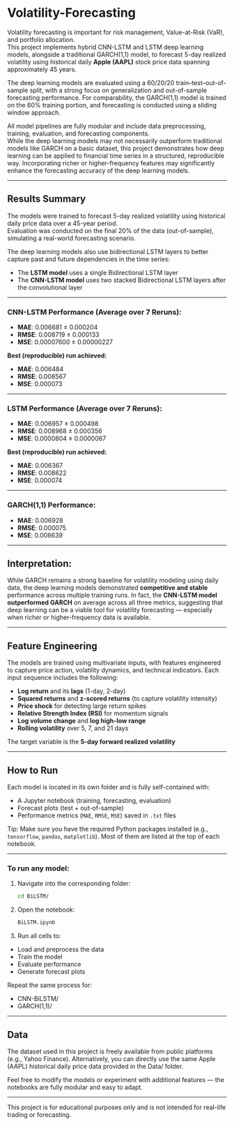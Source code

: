 # Volatility-Forecasting

Volatility forecasting is important for risk management, Value-at-Risk (VaR), and portfolio allocation.  
This project implements hybrid CNN-LSTM and LSTM deep learning models, alongside a traditional GARCH(1,1) model, to forecast 5-day realized volatility using historical daily **Apple (AAPL)** stock price data spanning approximately 45 years.

The deep learning models are evaluated using a 60/20/20 train–test–out-of-sample split, with a strong focus on generalization and out-of-sample forecasting performance. For comparability, the GARCH(1,1) model is trained on the 60% training portion, and forecasting is conducted using a sliding window approach.

All model pipelines are fully modular and include data preprocessing, training, evaluation, and forecasting components.  
While the deep learning models may not necessarily outperform traditional models like GARCH on a basic dataset, this project demonstrates how deep learning can be applied to financial time series in a structured, reproducible way. Incorporating richer or higher-frequency features may significantly enhance the forecasting accuracy of the deep learning models.

---

## Results Summary

The models were trained to forecast 5-day realized volatility using historical daily price data over a 45-year period.  
Evaluation was conducted on the final 20% of the data (out-of-sample), simulating a real-world forecasting scenario.

The deep learning models also use bidirectional LSTM layers to better capture past and future dependencies in the time series:
- The **LSTM model** uses a single Bidirectional LSTM layer  
- The **CNN-LSTM model** uses two stacked Bidirectional LSTM layers after the convolutional layer

---

### CNN-LSTM Performance (Average over 7 Reruns):
- **MAE**: 0.006681 ± 0.000204 
- **RMSE**: 0.008719 ± 0.000133 
- **MSE**: 0.00007600 ± 0.00000227

**Best (reproducible) run achieved:**
- **MAE**: 0.006484
- **RMSE**: 0.008567 
- **MSE**: 0.000073

---

### LSTM Performance (Average over 7 Reruns):
- **MAE**: 0.006957 ± 0.000498  
- **RMSE**: 0.008968 ± 0.000356  
- **MSE**: 0.0000804 ± 0.0000067 

**Best (reproducible) run achieved:**
- **MAE**: 0.006367   
- **RMSE**: 0.008622 
- **MSE**: 0.000074

---
  
### GARCH(1,1) Performance:
- **MAE**: 0.006928   
- **RMSE**: 0.000075   
- **MSE**: 0.008639  

---

## Interpretation:

While GARCH remains a strong baseline for volatility modeling using daily data, the deep learning models demonstrated **competitive and stable** performance across multiple training runs.
In fact, the **CNN-LSTM model outperformed GARCH** on average across all three metrics, suggesting that deep learning can be a viable tool for volatility forecasting — especially when richer or higher-frequency data is available.

---

## Feature Engineering

The models are trained using multivariate inputs, with features engineered to capture price action, volatility dynamics, and technical indicators. Each input sequence includes the following:
- **Log return** and its **lags** (1-day, 2-day)
- **Squared returns** and **z-scored returns** (to capture volatility intensity)
- **Price shock** for detecting large return spikes
- **Relative Strength Index (RSI)** for momentum signals
- **Log volume change** and **log high-low range**
- **Rolling volatility** over 5, 7, and 21 days

The target variable is the **5-day forward realized volatility**

---

## How to Run

Each model is located in its own folder and is fully self-contained with:
- A Jupyter notebook (training, forecasting, evaluation)
- Forecast plots (test + out-of-sample)
- Performance metrics (`MAE`, `RMSE`, `MSE`) saved in `.txt` files

Tip: Make sure you have the required Python packages installed (e.g., `tensorflow`, `pandas`, `matplotlib`). Most of them are listed at the top of each notebook.

---

### To run any model:

1. Navigate into the corresponding folder:

   ```bash
   cd BiLSTM/
   
2. Open the notebook:

   ```bash
   BiLSTM.ipynb

3. Run all cells to:

  - Load and preprocess the data
  - Train the model
  - Evaluate performance
  - Generate forecast plots

Repeat the same process for:
  - CNN-BiLSTM/
  - GARCH(1,1)/

---

## Data
  
The dataset used in this project is freely available from public platforms (e.g., Yahoo Finance).
Alternatively, you can directly use the same Apple (AAPL) historical daily price data provided in the Data/ folder.

Feel free to modify the models or experiment with additional features — the notebooks are fully modular and easy to adapt.

---

This project is for educational purposes only and is not intended for real-life trading or forecasting.
